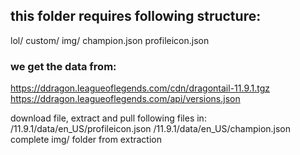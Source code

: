 ## this folder requires following structure:

lol/
    custom/
    img/
    champion.json
    profileicon.json


### we get the data from:
https://ddragon.leagueoflegends.com/cdn/dragontail-11.9.1.tgz
https://ddragon.leagueoflegends.com/api/versions.json

download file, extract and pull following files in:
/11.9.1/data/en_US/profileicon.json
/11.9.1/data/en_US/champion.json
complete img/ folder from extraction